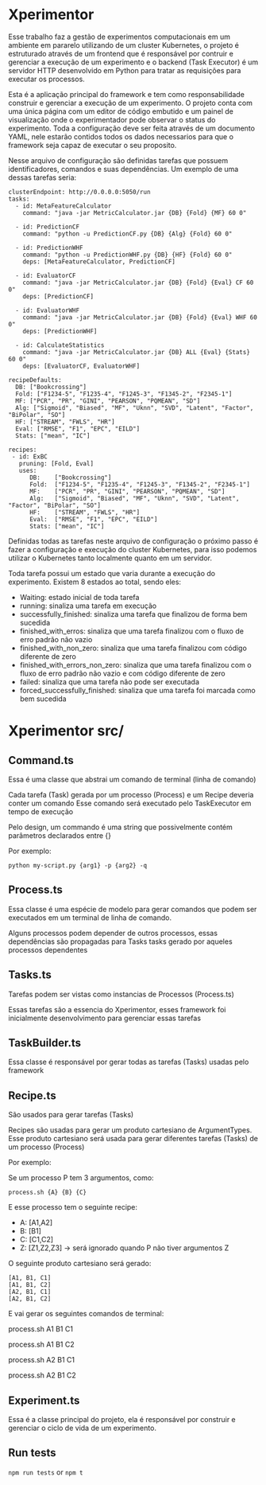 # Xperimentor

Esse trabalho faz a gestão de experimentos computacionais em um ambiente em pararelo utilizando de um cluster Kubernetes, o projeto é estruturado através de um frontend que é responsável por contruir e gerenciar a execução de um experimento e o backend (Task Executor) é um servidor HTTP desenvolvido em Python para tratar as requisições para executar os processos. 


Esta é a aplicação principal do framework e tem como responsabilidade construir e gerenciar a execução de um experimento. O projeto conta com uma única página com um editor de código embutido e um painel de visualização onde o experimentador pode observar o status do experimento. Toda a configuração deve ser feita através de um documento YAML, nele estarão contidos todos os dados necessarios para que o framework seja capaz de executar o seu proposito.

Nesse arquivo de configuração são definidas tarefas que possuem identificadores, comandos e suas dependências. Um exemplo de uma dessas tarefas seria:
```
clusterEndpoint: http://0.0.0.0:5050/run
tasks:
  - id: MetaFeatureCalculator
    command: "java -jar MetricCalculator.jar {DB} {Fold} {MF} 60 0"

  - id: PredictionCF
    command: "python -u PredictionCF.py {DB} {Alg} {Fold} 60 0"

  - id: PredictionWHF
    command: "python -u PredictionWHF.py {DB} {HF} {Fold} 60 0"
    deps: [MetaFeatureCalculator, PredictionCF]

  - id: EvaluatorCF
    command: "java -jar MetricCalculator.jar {DB} {Fold} {Eval} CF 60 0"
    deps: [PredictionCF]

  - id: EvaluatorWHF
    command: "java -jar MetricCalculator.jar {DB} {Fold} {Eval} WHF 60 0"
    deps: [PredictionWHF]

  - id: CalculateStatistics
    command: "java -jar MetricCalculator.jar {DB} ALL {Eval} {Stats} 60 0"
    deps: [EvaluatorCF, EvaluatorWHF]

recipeDefaults:
  DB: ["Bookcrossing"]
  Fold: ["F1234-5", "F1235-4", "F1245-3", "F1345-2", "F2345-1"]
  MF: ["PCR", "PR", "GINI", "PEARSON", "PQMEAN", "SD"]
  Alg: ["Sigmoid", "Biased", "MF", "Uknn", "SVD", "Latent", "Factor", "BiPolar", "SO"]
  HF: ["STREAM", "FWLS", "HR"]
  Eval: ["RMSE", "F1", "EPC", "EILD"]
  Stats: ["mean", "IC"]

recipes:
 - id: ExBC
   pruning: [Fold, Eval]
   uses:
      DB:    ["Bookcrossing"]
      Fold:  ["F1234-5", "F1235-4", "F1245-3", "F1345-2", "F2345-1"]
      MF:    ["PCR", "PR", "GINI", "PEARSON", "PQMEAN", "SD"]
      Alg:   ["Sigmoid", "Biased", "MF", "Uknn", "SVD", "Latent", "Factor", "BiPolar", "SO"]
      HF:    ["STREAM", "FWLS", "HR"]
      Eval:  ["RMSE", "F1", "EPC", "EILD"]
      Stats: ["mean", "IC"]
```

Definidas todas as tarefas neste arquivo de configuração o próximo passo é fazer a configuração e execução do cluster Kubernetes, para isso podemos utilizar o Kubernetes tanto localmente quanto em um servidor.

Toda tarefa possui um estado que varia durante a execução do experimento. Existem 8 estados ao total, sendo eles:
- Waiting: estado inicial de toda tarefa
- running: sinaliza uma tarefa em execução
- successfully_finished: sinaliza uma tarefa que finalizou de forma bem sucedida
- finished_with_erros: sinaliza que uma tarefa finalizou com o fluxo de erro padrão não vazio
- finished_with_non_zero: sinaliza que uma tarefa finalizou com código diferente de zero
- finished_with_errors_non_zero: sinaliza que uma tarefa finalizou com o fluxo de erro padrão não vazio e com código diferente de zero
- failed: sinaliza que uma tarefa não pode ser executada
- forced_successfully_finished: sinaliza que uma tarefa foi marcada como bem sucedida


# Xperimentor src/
## Command.ts
Essa é uma classe que abstrai um comando de terminal (linha de comando)

Cada tarefa (Task) gerada por um processo (Process) e um Recipe deveria conter um comando
Esse comando será executado pelo TaskExecutor em tempo de execução

Pelo design, um commando é uma string que possivelmente contém parâmetros declarados entre {}

Por exemplo:

<code>python my-script.py {arg1} -p {arg2} -q</code>

## Process.ts
Essa classe é uma espécie de modelo para gerar comandos que podem ser executados em um terminal de linha de comando.

Alguns processos podem depender de outros processos, essas dependências são propagadas para Tasks tasks gerado por aqueles processos dependentes

## Tasks.ts
Tarefas podem ser vistas como instancias de Processos (Process.ts)

Essas tarefas são a essencia do Xperimentor, esses framework foi inicialmente desenvolvimento para gerenciar essas tarefas

## TaskBuilder.ts

Essa classe é responsável por gerar todas as tarefas (Tasks) usadas pelo framework


## Recipe.ts
São usados para gerar tarefas (Tasks)

Recipes são usadas para gerar um produto cartesiano de ArgumentTypes. Esse produto cartesiano será usada para gerar diferentes tarefas (Tasks) de um processo (Process)

Por exemplo:

Se um processo P tem 3 argumentos, como:

<code>process.sh {A} {B} {C}</code>

E esse processo tem o seguinte recipe:

- A: [A1,A2]
- B: [B1]
- C: [C1,C2]
- Z: [Z1,Z2,Z3] -> será ignorado quando P não tiver argumentos Z


O seguinte produto cartesiano será gerado:


    [A1, B1, C1]
    [A1, B1, C2]
    [A2, B1, C1]
    [A2, B1, C2]


E vai gerar os seguintes comandos de terminal:

process.sh A1 B1 C1 

process.sh A1 B1 C2

process.sh A2 B1 C1

process.sh A2 B1 C2


## Experiment.ts
Essa é a classe principal do projeto, ela é responsável por construir e gerenciar o ciclo de vida de um experimento.

## Run tests
`npm run tests` or `npm t`
